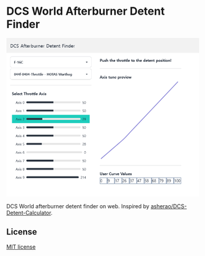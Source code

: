 # DCS World Afterburner Detent Finder

![screenshot](./screenshot.png)

DCS World afterburner detent finder on web.
Inspired by [asherao/DCS-Detent-Calculator](https://github.com/asherao/DCS-Detent-Calculator).

## License

[MIT license](./LICENSE)
